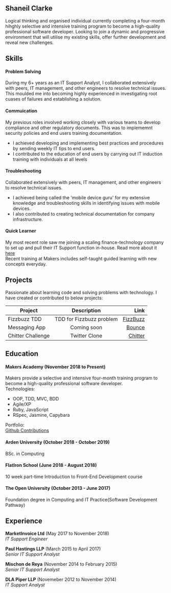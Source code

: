 ## Shaneil Clarke

Logical thinking and organised individual currently completing a four-month hihghly selective and intensive training program to become a high-quality professional software developer.
Looking to join a dynamic and progressive environment that will utilise my existing skills, offer further development and reveal new challenges.

## Skills

#### Problem Solving

During my 6+ years as an IT Support Analyst, I collaborated extensively with peers, IT management, and other engineers to resolve technical issues. This moulded me into becoming highly experienced in investigating root cuases of failures and establishing a solution.  

#### Commuication

My previous roles involved working closely with various teams to develop compliance and other regulatory documents. This was to implememnt security policies and end users training documentation.
- I achieved developing and implementing best practices and procedures by sending weekly IT tips to end users.
- I contributed to the education of end users by carrying out IT induction training with individuals at all levels 

#### Troubleshooting
Collaborated extensively with peers, IT management, and other engineers to resolve technical issues. 
- I achieved being called the 'mobile device guru' for my extensive knowledge and troubleshooting skills in identifying issues with mobile devices.
- I also contributed to creating technical documentation for company infrastructure.

#### Quick Learner
My most recent role saw me joining a scaling finance-technology company to set up and pull their IT Support function in-house. 
Read more about it [here](https://blog.marketinvoice.com/2018/09/05/marketinvoice-shaneil-clarke/)  
Recent training at Makers includes self-taught guided learning with new concepts everyday.

## Projects
Passionate about learning code and solving problems with technology. I have created or contributed to below projects: 

| Project           | Description              | Link      |
| ----------------- |:------------------------:| ---------:|
| Fizzbuzz TDD      | TDD for Fizzbuzz problem |  [FizzBuzz](https://github.com/learningtocode101/fizzbuzz)|
| Messaging App     | Coming soon              |  [Bounce](https://github.com/learningtocode101/messaging_app)|
| Chitter Challenge | Twitter Clone            |  [Chitter](https://github.com/learningtocode101/chitter-challenge)|

## Education

#### Makers Academy (November 2018 to Present)
Makers provide a selective and intensive four-month training program to become a high-quality professional software developer.  
Technologies:
- OOP, TDD, MVC, BDD
- Agile/XP
- Ruby, JavaScript
- RSpec, Jasmine, Capybara

Portfolio:   
[Github Contributions](https://github.com/learningtocode101?tab=repositories)  

#### Arden University (October 2018 - October 2019)
BSc. in Computing

#### FlatIron School (June 2018 - August 2018)
10 week part-time Introduction to Front-End Development course

#### The Open University (October 2013 - June 2017)
Foundation degree in Computing and IT Practice(Software Development Pathway)

## Experience

**MarketInvoice Ltd** (May 2017 to November 2018)    
*IT Support Engineer*  

**Paul Hastings LLP** (March 2015 to April 2017)   
*Senior IT Support Analyst* 

**Mischon de Reya** (November 2014 to February 2015)   
*Senior IT Support Analyst* 

**DLA Piper LLP** (Novemeber 2012 to November 2014)   
*IT Support Analyst*  
